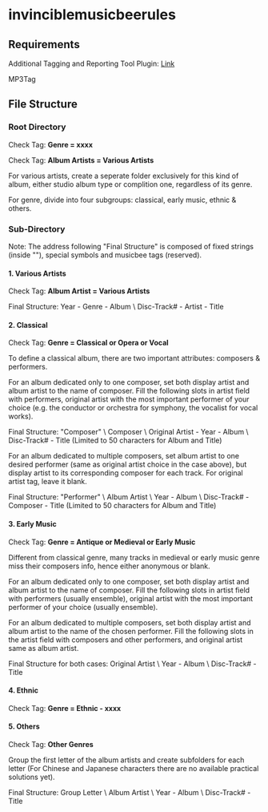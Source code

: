 # invinciblemusicbeerules
## Requirements
Additional Tagging and Reporting Tool Plugin: [Link](https://getmusicbee.com/addons/plugins/49/additional-tagging-amp-reporting-tools/)

MP3Tag

## File Structure
### Root Directory
Check Tag: **Genre = xxxx** 

Check Tag: **Album Artists = Various Artists**

For various artists, create a seperate folder exclusively for this kind of album, either studio album type or complition one, regardless of its genre. 

For genre, divide into four subgroups: classical, early music, ethnic & others. 

### Sub-Directory

Note: The address following "Final Structure" is composed of fixed strings (inside ""), special symbols and musicbee tags (reserved). 

#### 1. Various Artists

Check Tag: **Album Artist = Various Artists**

Final Structure: Year - Genre - Album \ Disc-Track# - Artist - Title

#### 2. Classical
Check Tag: **Genre = Classical or Opera or Vocal**

To define a classical album, there are two important attributes: composers & performers. 

For an album dedicated only to one composer, set both display artist and album artist to the name of composer. Fill the following slots in artist field with performers, original artist with the most important performer of your choice (e.g. the conductor or orchestra for symphony, the vocalist for vocal works).

Final Structure: "Composer" \ Composer \ Original Artist - Year - Album \ Disc-Track# - Title (Limited to 50 characters for Album and Title)

For an album dedicated to multiple composers, set album artist to one desired performer (same as original artist choice in the case above), but display artist to its corresponding composer for each track. For original artist tag, leave it blank.

Final Structure: "Performer" \ Album Artist \ Year - Album \ Disc-Track# - Composer - Title (Limited to 50 characters for Album and Title)

#### 3. Early Music
Check Tag: **Genre = Antique or Medieval or Early Music**

Different from classical genre, many tracks in medieval or early music genre miss their composers info, hence either anonymous or blank. 

For an album dedicated only to one composer, set both display artist and album artist to the name of composer. Fill the following slots in artist field with performers (usually ensemble), original artist with the most important performer of your choice (usually ensemble).

For an album dedicated to multiple composers, set both display artist and album artist to the name of the chosen performer. Fill the following slots in the artist field with composers and other performers, and original artist same as album artist. 

Final Structure for both cases:  Original Artist \ Year - Album \ Disc-Track# - Title

#### 4. Ethnic
Check Tag: **Genre = Ethnic - xxxx**

#### 5. Others
Check Tag: **Other Genres**

Group the first letter of the album artists and create subfolders for each letter (For Chinese and Japanese characters there are no available practical solutions yet). 

Final Structure: Group Letter \ Album Artist \ Year - Album \ Disc-Track# - Title
